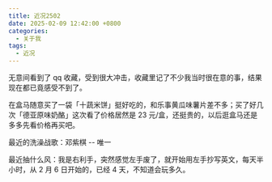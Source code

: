 ```yaml
---
title: 近况2502
date: 2025-02-09 12:42:00 +0800
categories:
  - 关于我
tags:
  - 近况
---
```

无意间看到了 qq 收藏，受到很大冲击，收藏里记了不少我当时很在意的事，结果现在都已竟感受不到了。

在盒马随意买了一袋「十蔬米饼」挺好吃的，和乐事黄瓜味薯片差不多；买了好几次「德亚原味奶酪」这次看了价格居然是 23 元/盒，还挺贵的，以后逛盒马还是多多先看价格再买吧。

最近的洗澡战歌：邓紫棋 -- 唯一

最近抽什么风：我是右利手，突然感觉左手废了，就开始用左手抄写英文，每天半小时，从 2 月 6 日开始的，已经 4 天，不知道会玩多久。